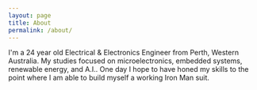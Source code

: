 ```yaml
---
layout: page
title: About
permalink: /about/
---
```


<p>I'm a 24 year old Electrical & Electronics Engineer from Perth, Western Australia. My studies focused on microelectronics, embedded systems, renewable energy, and A.I.. One day I hope to have honed my skills to the point where I am able to build myself a working Iron Man suit.</p>
